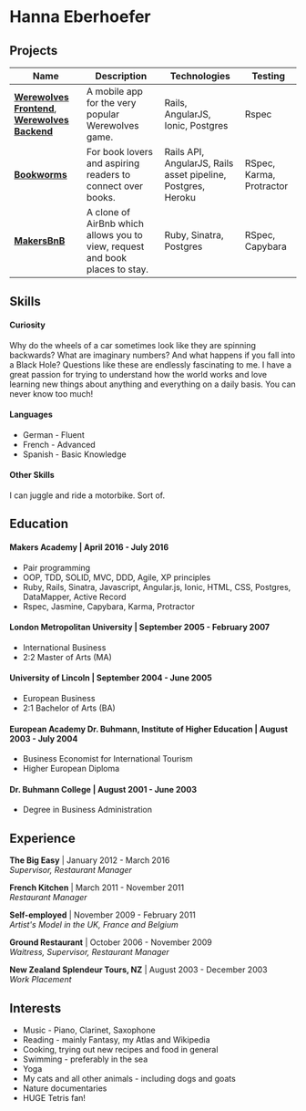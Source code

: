 # Hanna Eberhoefer



## Projects

| Name | Description | Technologies | Testing |
|------|-------------|--------------|---------|
|[**Werewolves Frontend**](https://github.com/HannaEb/werewolves_frontend.git), [**Werewolves Backend**](https://github.com/HannaEb/werewolves_backend.git)| A mobile app for the very popular Werewolves game. | Rails, AngularJS, Ionic, Postgres | Rspec |
|[**Bookworms**](https://github.com/HannaEb/bookworms.git)| For book lovers and aspiring readers to connect over books. | Rails API, AngularJS, Rails asset pipeline, Postgres, Heroku | RSpec, Karma, Protractor |
|[**MakersBnB**](https://github.com/HannaEb/SHEWbnb.git) | A clone of AirBnb which allows you to view, request and book places to stay. | Ruby, Sinatra, Postgres | RSpec, Capybara|

## Skills

#### Curiosity

Why do the wheels of a car sometimes look like they are spinning backwards? What are imaginary numbers? And what happens if you fall into a Black Hole? Questions like these are endlessly fascinating to me. I have a great passion for trying to understand how the world works and love learning new things about anything and everything on a daily basis. You can never know too much!

#### Languages

- German - Fluent
- French - Advanced
- Spanish - Basic Knowledge

#### Other Skills

I can juggle and ride a motorbike. Sort of.

## Education

#### Makers Academy | April 2016 - July 2016

- Pair programming
- OOP, TDD, SOLID, MVC, DDD, Agile, XP principles
- Ruby, Rails, Sinatra, Javascript, Angular.js, Ionic, HTML, CSS, Postgres, DataMapper, Active Record
- Rspec, Jasmine, Capybara, Karma, Protractor

#### London Metropolitan University | September 2005 - February 2007

- International Business
- 2:2 Master of Arts (MA)

#### University of Lincoln | September 2004 - June 2005

- European Business
- 2:1 Bachelor of Arts (BA)

#### European Academy Dr. Buhmann, Institute of Higher Education | August 2003 - July 2004

- Business Economist for International Tourism
- Higher European Diploma

#### Dr. Buhmann College | August 2001 - June 2003

- Degree in Business Administration

## Experience

**The Big Easy** | January 2012 - March 2016    
*Supervisor, Restaurant Manager*  

**French Kitchen** | March 2011 - November 2011   
*Restaurant Manager*  

**Self-employed** | November 2009 - February 2011      
*Artist's Model in the UK, France and Belgium*  

**Ground Restaurant** | October 2006 - November 2009   
*Waitress, Supervisor, Restaurant Manager*  

**New Zealand Splendeur Tours, NZ** | August 2003 - December 2003     
*Work Placement*  

## Interests

- Music - Piano, Clarinet, Saxophone
- Reading - mainly Fantasy, my Atlas and Wikipedia
- Cooking, trying out new recipes and food in general
- Swimming - preferably in the sea  
- Yoga
- My cats and all other animals - including dogs and goats
- Nature documentaries
- HUGE Tetris fan!
